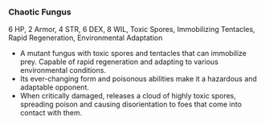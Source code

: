 ### Chaotic Fungus
6 HP, 2 Armor, 4 STR, 6 DEX, 8 WIL, Toxic Spores, Immobilizing Tentacles, Rapid Regeneration, Environmental Adaptation

- A mutant fungus with toxic spores and tentacles that can immobilize prey. Capable of rapid regeneration and adapting to various environmental conditions.
- Its ever-changing form and poisonous abilities make it a hazardous and adaptable opponent.
- When critically damaged, releases a cloud of highly toxic spores, spreading poison and causing disorientation to foes that come into contact with them.

